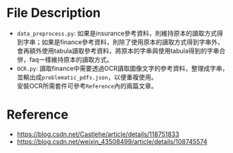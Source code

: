 # File Description
* `data_preprocess.py`: 如果是insurance參考資料，則維持原本的讀取方式得到字串；如果是finance參考資料，則除了使用原本的讀取方式得到字串外，會再額外使用tabula讀取參考資料，將原本的字串與使用tabula得到的字串合併，faq一樣維持原本的讀取方式。  
* `OCR.py`: 讀取finance中需要透過OCR讀取圖像文字的參考資料，整理成字串，並輸出成`problematic_pdfs.json`，以便重複使用。  
安裝OCR所需套件可參考`Reference`內的兩篇文章。  

# Reference
* https://blog.csdn.net/Castlehe/article/details/118751833  
* https://blog.csdn.net/weixin_43508499/article/details/108745574  
